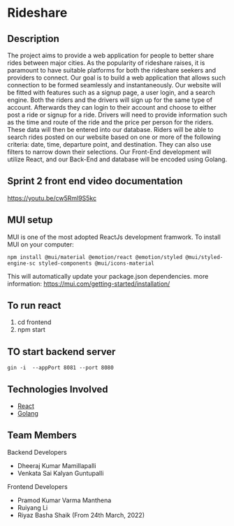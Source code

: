 # Rideshare

 ## Description

The project aims to provide a web application for people to better share rides between major cities. As the popularity of rideshare raises, it is paramount to have suitable platforms for both the rideshare seekers and providers to connect. Our goal is to build a web application that allows such connection to be formed seamlessly and instantaneously. Our website will be fitted with features such as a signup page, a user login, and a search engine. Both the riders and the drivers will sign up for the same type of account. Afterwards they can login to their account and choose to either post a ride or signup for a ride. Drivers will need to provide information such as the time and route of the ride and the price per person for the riders. These data will then be entered into our database. Riders will be able to search rides posted on our website based on one or more of the following criteria: date, time, departure point, and destination. They can also use filters to narrow down their selections. Our Front-End development will utilize React, and our Back-End and database will be encoded using Golang. 
 
 
 
 ## Sprint 2 front end video documentation
 https://youtu.be/cw5Rml9S5kc
 
 
 ## MUI setup
MUI is one of the most adopted ReactJs development framwork.
To install MUI on your computer:
```
npm install @mui/material @emotion/react @emotion/styled @mui/styled-engine-sc styled-components @mui/icons-material
```
This will automatically update your package.json dependencies.
more information: https://mui.com/getting-started/installation/

 ## To run react
1. cd frontend
2. npm start

 ## TO start backend server

```gin -i  --appPort 8081 --port 8080```

 ## Technologies Involved
  - [React](https://reactjs.org/)
  - [Golang](https://go.dev)

 ## Team Members
 
 Backend Developers
  - Dheeraj Kumar Mamillapalli
  - Venkata Sai Kalyan Guntupalli

 Frontend Developers
  - Pramod Kumar Varma Manthena
  - Ruiyang Li
  - Riyaz Basha Shaik (From 24th March, 2022)

  
